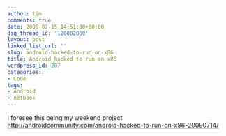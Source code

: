 ```yaml
---
author: tim
comments: true
date: 2009-07-15 14:51:00+00:00
dsq_thread_id: '120002860'
layout: post
linked_list_url: ''
slug: android-hacked-to-run-on-x86
title: Android hacked to run on x86
wordpress_id: 207
categories:
- Code
tags:
- Android
- netbook
---
```


I foresee this being my weekend project <http://androidcommunity.com/android-hacked-to-run-on-x86-20090714/>